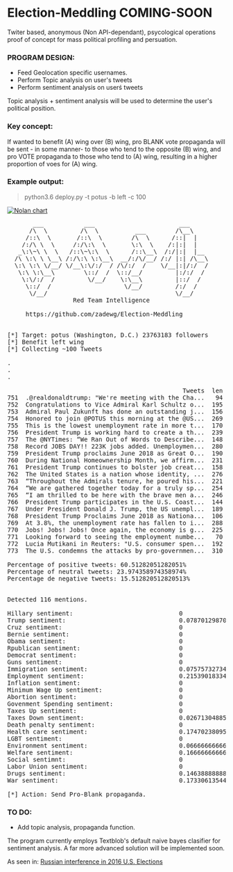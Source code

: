 # Election-Meddling COMING-SOON

Twiter based, anonymous (Non API-dependant),  psycological operations proof of concept for mass political profiling and persuation.

### PROGRAM DESIGN:

* Feed Geolocation specific usernames.
* Perform Topic analysis on user's tweets
* Perform sentiment analysis on userś tweets

Topic analysis + sentiment analysis will be used to determine the user's political position.

### Key concept:

If wanted to benefit (A) wing over (B) wing, pro BLANK vote propaganda will be sent - in some manner- to those who tend to the opposite (B) wing, and pro VOTE propaganda to those who tend to (A) wing, resulting in a higher proportion of voes for (A) wing. 


### Example output:

> python3.6 deploy.py -t potus -b left -c 100

<a href="https://github.com/zadewg/"><img src="https://image.ibb.co/n0w80p/nolan2.png" title="Nolan chart" alt="Nolan chart"></a>


<pre>
       ___           ___                       ___      
      /\  \         /\  \          ___        /\__\     
     /::\  \       /::\  \        /\  \      /::|  |    
    /:/\ \  \     /:/\:\  \       \:\  \    /:|:|  |    
   _\:\~\ \  \   /::\~\:\  \      /::\__\  /:/|:|  |__  
  /\ \:\ \ \__\ /:/\:\ \:\__\  __/:/\/__/ /:/ |:| /\__\ 
  \:\ \:\ \/__/ \/__\:\/:/  / /\/:/  /    \/__|:|/:/  / 
   \:\ \:\__\        \::/  /  \::/__/         |:/:/  /  
    \:\/:/  /         \/__/    \:\__\         |::/  /   
     \::/  /                    \/__/         /:/  /    
      \/__/                                   \/__/     
                  Red Team Intelligence               

     https://github.com/zadewg/Election-Meddling  


[*] Target: potus (Washington, D.C.) 23763183 followers
[*] Benefit left wing
[*] Collecting ~100 Tweets

.
.
.

                                                Tweets  len                   ID                Date   Likes    RTs  SA
751  .@realdonaldtrump: "We're meeting with the Cha...   94  1002633696086593536 2018-06-01 19:31:15   11748   2559   0
752  Congratulations to Vice Admiral Karl Schultz o...  195  1002628738146865154 2018-06-01 19:11:33    5983   1009   1
753  Admiral Paul Zukunft has done an outstanding j...  156  1002628407807619073 2018-06-01 19:10:15    5246    765   1
754  Honored to join @POTUS this morning at the @US...  269  1002627439892271106 2018-06-01 19:06:24    6754   1131   1
755  This is the lowest unemployment rate in more t...  170  1002620046764539904 2018-06-01 18:37:01    6033   1515   1
756  President Trump is working hard to create a th...  239  1002612998433923078 2018-06-01 18:09:01    4917   1226   1
757  The @NYTimes: “We Ran Out of Words to Describe...  148  1002598904498704385 2018-06-01 17:13:00    8885   2674   1
758  Record JOBS DAY!! 223K jobs added. Unemploymen...  280  1002602715820756993 2018-06-01 17:28:09   40487   9077   1
759  President Trump proclaims June 2018 as Great O...  190  1002595130304598016 2018-06-01 16:58:01    5415   1114   1
760  During National Homeownership Month, we affirm...  231  1002588594207383552 2018-06-01 16:32:02    3795    766   1
761  President Trump continues to bolster job creat...  158  1002585315549302784 2018-06-01 16:19:01    4919   1071   1
762  The United States is a nation whose identity, ...  276  1002584816016125954 2018-06-01 16:17:01    4473    941   0
763  “Throughout the Admirals tenure, he poured his...  221  1002580989497860096 2018-06-01 16:01:49    5350   1069   1
764  “We are gathered together today for a truly sp...  254  1002579894692265984 2018-06-01 15:57:28    5672   1086   1
765  “I am thrilled to be here with the brave men a...  246  1002578420306345985 2018-06-01 15:51:37    9402   1805   1
766  President Trump participates in the U.S. Coast...  144  1002565818696327168 2018-06-01 15:01:32    4322    875   1
767  Under President Donald J. Trump, the US unempl...  189  1002563670306672640 2018-06-01 14:53:00    7268   1819   1
768  President Trump Proclaims June 2018 as Nationa...  106  1002550752127135744 2018-06-01 14:01:40    3536    685   0
769  At 3.8%, the unemployment rate has fallen to i...  288  1002558333973393408 2018-06-01 14:31:48   12898   3026   1
770  Jobs! Jobs! Jobs! Once again, the economy is g...  225  1002548108755075074 2018-06-01 13:51:10   17077   3980   1
771  Looking forward to seeing the employment numbe...   70  1002510522032541701 2018-06-01 11:21:48   75725  11371   0
772  Lucia Mutikani in Reuters: "U.S. consumer spen...  192  1002314283663941632 2018-05-31 22:22:01    3210    750   1
773  The U.S. condemns the attacks by pro-governmen...  310  1002312027598217216 2018-05-31 22:13:04    7096   2072   1

Percentage of positive tweets: 60.51282051282051%
Percentage of neutral tweets: 23.974358974358974%
Percentage de negative tweets: 15.512820512820513%


Detected 116 mentions.

Hillary sentiment:                             0
Trump sentiment:                               0.07870129870129869
Cruz sentiment:                                0
Bernie sentiment:                              0
Obama sentiment:                               0
Rpublican sentiment:                           0
Democrat sentiment:                            0
Guns sentiment:                                0
Immigration sentiment:                         0.07575732734614314
Employment sentiment:                          0.21539018334606566
Inflation sentiment:                           0
Minimum Wage Up sentiment:                     0
Abortion sentiment:                            0
Govenment Spending sentiment:                  0
Taxes Up sentiment:                            0
Taxes Down sentiment:                          0.026713048855906002
Death penalty sentiment:                       0
Health care sentiment:                         0.17470238095238097
LGBT sentiment:                                0
Environment sentiment:                         0.06666666666666668
Welfare sentiment:                             0.16666666666666669
Social sentimnt:                               0
Labor Union sentiment:                         0 
Drugs sentiment:                               0.1463888888888889
War sentiment:                                 0.1733061354489926

[*] Action: Send Pro-Blank propaganda.
</pre>


### TO DO:

- Add topic analysis, propaganda function.

The program currently employs Textblob's default naive bayes clasifier for sentiment analysis. A far more advanced solution will be implemented soon.



As seen in: [Russian interference in 2016 U.S. Elections](https://en.wikipedia.org/wiki/Russian_interference_in_the_2016_United_States_elections)
